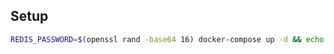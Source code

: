 ## Setup

```sh
REDIS_PASSWORD=$(openssl rand -base64 16) docker-compose up -d && echo "redis password: ${REDIS_PASSWORD}"
```
